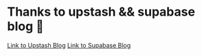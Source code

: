 # Thanks to upstash && supabase blog 🌹

[Link to Upstash Blog](https://upstash.com/blog/image-similarity-search)
[Link to Supabase Blog](https://supabase.com/docs/guides/ai/examples/image-search-openai-clip)
